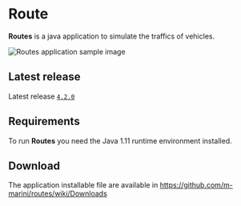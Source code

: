 # Route

**Routes** is a java application to  simulate the traffics of vehicles.

![Routes application sample image](https://raw.github.com/m-marini/routes/master/images/routes-sample.png)

## Latest release

Latest release [`4.2.0`](https://github.com/m-marini/routes/tree/routes-4.2.0)

## Requirements

To run **Routes** you need the Java 1.11 runtime environment installed.

## Download

The application installable file are available in https://github.com/m-marini/routes/wiki/Downloads
